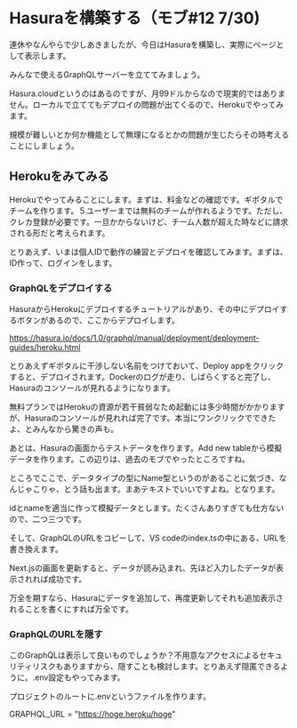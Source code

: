 # Hasuraを構築する（モブ#12 7/30)

連休やなんやらで少しあきましたが、今日はHasuraを構築し、実際にページとして表示します。

みんなで使えるGraphQLサーバーを立ててみましょう。

Hasura.cloudというのはあるのですが、月99ドルからなので現実的ではありません。ローカルで立ててもデプロイの問題が出てくるので、Herokuでやってみます。

規模が難しいとか何か機能として無理になるとかの問題が生じたらその時考えることにしましょう。

## Herokuをみてみる
Herokuでやってみることにします。まずは、料金などの確認です。ギポタルでチームを作ります。５ユーザーまでは無料のチームが作れるようです。ただし、クレカ登録が必要です。一旦かからないけど、チーム人数が超えた時などに請求される形だと考えられます。

とりあえず、いまは個人IDで動作の練習とデプロイを確認してみます。まずは、ID作って、ログインをします。

### GraphQLをデプロイする
HasuraからHerokuにデプロイするチュートリアルがあり、その中にデプロイするボタンがあるので、ここからデプロイします。

https://hasura.io/docs/1.0/graphql/manual/deployment/deployment-guides/heroku.html

とりあえずギポタルに干渉しない名前をつけておいて、Deploy appをクリックすると、デプロイされます。Dockerのログが走り、しばらくすると完了し、Hasuraのコンソールが見れるようになります。

無料プランではHerokuの資源が若干貧弱なため起動には多少時間がかかりますが、Hasuraのコンソールが見れれば完了です。本当にワンクリックでできたよ、とみんなから驚きの声も。

あとは、Hasuraの画面からテストデータを作ります。Add new tableから模擬データを作ります。この辺りは、過去のモブでやったところですね。

ところでここで、データタイプの型にName型というのがあることに気づき、なんじゃこりゃ、とう話も出ます。まあテキストでいいですよね。となります。

idとnameを適当に作って模擬データとします。たくさんありすぎても仕方ないので、二つ三つです。

そして、GraphQLのURLをコピーして、VS codeのindex.tsの中にある、URLを書き換えます。

Next.jsの画面を更新すると、データが読み込まれ、先ほど入力したデータが表示されれば成功です。

万全を期すなら、Hasuraにデータを追加して、再度更新してそれも追加表示されることを書くにすれば万全です。

### GraphQLのURLを隠す
このGraphQLは表示して良いものでしょうか？不用意なアクセスによるセキュリティリスクもありますから、隠すことも検討します。とりあえず隠匿できるように。.env設定もやってみます。

プロジェクトのルートに.envというファイルを作ります。

GRAPHQL_URL = "https://hoge.heroku/hoge"


